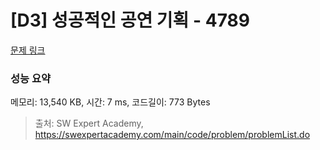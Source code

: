 # [D3] 성공적인 공연 기획 - 4789 

[문제 링크](https://swexpertacademy.com/main/code/problem/problemDetail.do?contestProbId=AWS2dSgKA8MDFAVT) 

### 성능 요약

메모리: 13,540 KB, 시간: 7 ms, 코드길이: 773 Bytes



> 출처: SW Expert Academy, https://swexpertacademy.com/main/code/problem/problemList.do